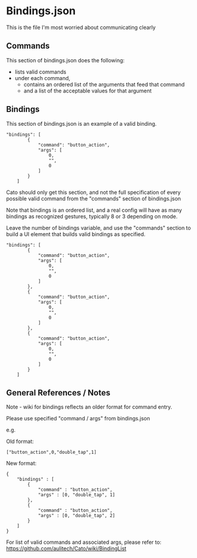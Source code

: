 # Bindings.json

This is the file I'm most worried about communicating clearly

## Commands

This section of bindings.json does the following:

  - lists valid commands 
  - under each command, 
    - contains an ordered list of the arguments that feed that command
    - and a list of the acceptable values for that argument

## Bindings

This section of bindings.json is an example of a valid binding.

```
"bindings": [
        {
            "command": "button_action",
            "args": [
                0,
                "",
                0
            ]
        }
    ]
```

Cato should only get this section, and not the full specification of every possible valid command from the "commands" section of bindings.json

Note that bindings is an ordered list, and a real config will have as many bindings as recognized gestures, typically 8 or 3 depending on mode. 

Leave the number of bindings variable, and use the "commands" section to build a UI element that builds valid bindings as specified.

```
"bindings": [
        {
            "command": "button_action",
            "args": [
                0,
                "",
                0
            ]
        },
        {
            "command": "button_action",
            "args": [
                0,
                "",
                0
            ]
        },
        {
            "command": "button_action",
            "args": [
                0,
                "",
                0
            ]
        }
    ]
```


## General References / Notes
Note - wiki for bindings reflects an older format for command entry.

Please use specified "command / args" from bindings.json

e.g.

Old format: 
```
["button_action",0,"double_tap",1]
```
New format: 
```
{
    "bindings" : [
        {
            "command" : "button_action",
            "args" : [0, "double_tap", 1]
        },
        {
            "command" : "button_action",
            "args" : [0, "double_tap", 2]
        }
    ]   
}
```
For list of valid commands and associated args, please refer to: https://github.com/aulitech/Cato/wiki/BindingList

